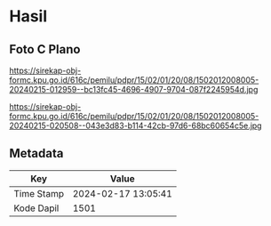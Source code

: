 # Hasil

## Foto C Plano

https://sirekap-obj-formc.kpu.go.id/616c/pemilu/pdpr/15/02/01/20/08/1502012008005-20240215-012959--bc13fc45-4696-4907-9704-087f2245954d.jpg

https://sirekap-obj-formc.kpu.go.id/616c/pemilu/pdpr/15/02/01/20/08/1502012008005-20240215-020508--043e3d83-b114-42cb-97d6-68bc60654c5e.jpg


## Metadata

| Key        | Value               |
| ---------- | ------------------- |
| Time Stamp | 2024-02-17 13:05:41 |
| Kode Dapil | 1501                |



